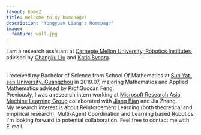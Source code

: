 ```yaml
---
layout: home2
title: Welcome to my homepage!
description: "Yongyuan Liang's Homepage"
image:
  feature: wall.jpg
---
```


I am a research assistant at <a href="https://www.ri.cmu.edu/" target="_blank">Carnegie Mellon University, Robotics Institutes</a>, advised by <a href="https://www.ri.cmu.edu/ri-faculty/changliu-liu/" target="_blank">Changliu Liu</a> and <a href="https://www.ri.cmu.edu/ri-faculty/katia-sycara/" target="_blank">Katia Sycara</a>.

<br />
I received my Bachelor of Science from School Of Mathematics at <a href="http://www.sysu.edu.cn/2012/en/index.htm" target="_blank">Sun Yat-sen University, Guangzhou</a> in 2019.07, majoring Mathematics and Applied Mathematics advised by Prof.Guocan Feng.

<br />
Previously, I was a research intern working at <a href="https://www.microsoft.com/en-us/research/lab/microsoft-research-asia/" target="_blank">Microsoft Research Asia, Machine Learning Group</a> collaborated with <a href="https://sites.google.com/site/jiangbianhome/" target="_blank">Jiang Bian</a> and Jia Zhang.

<br />
My research interest is about Reinforcement Learning (both theoretical and empirical research), Multi-Agent Coordination and Learning based Robotics.
I'm looking forward to potential collaboration. Feel free to contact me with E-mail.


